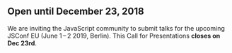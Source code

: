 ## Open until December 23, 2018

We are inviting the JavaScript community to submit talks for the upcoming JSConf EU (June 1&thinsp;–&thinsp;2 2019, Berlin). This Call for Presentations **closes on Dec 23rd**.
